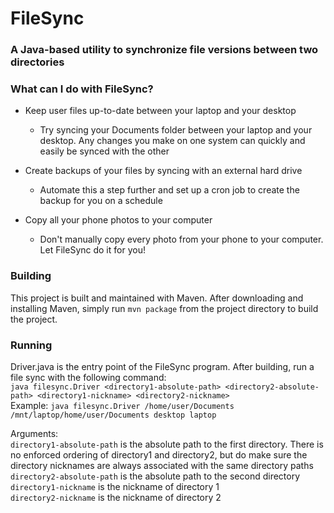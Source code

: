 # FileSync 
### A Java-based utility to synchronize file versions between two directories

### What can I do with FileSync?
- Keep user files up-to-date between your laptop and your desktop
  - Try syncing your Documents folder between your laptop and your desktop. Any changes you make on one system can quickly and easily be synced with the other


- Create backups of your files by syncing with an external hard drive
  - Automate this a step further and set up a cron job to create the backup for you on a schedule


- Copy all your phone photos to your computer
  - Don't manually copy every photo from your phone to your computer. Let FileSync do it for you!


### Building
This project is built and maintained with Maven. After downloading and installing Maven, simply run `mvn package` from the project directory to build the project.

### Running
Driver.java is the entry point of the FileSync program. After building, run a file sync with the following command:  
`java filesync.Driver <directory1-absolute-path> <directory2-absolute-path> <directory1-nickname> <directory2-nickname>`  
Example: `java filesync.Driver /home/user/Documents /mnt/laptop/home/user/Documents desktop laptop`  

Arguments:  
`directory1-absolute-path` is the absolute path to the first directory. There is no enforced ordering of directory1 and directory2, but do make sure the directory nicknames are always associated with the same directory paths  
`directory2-absolute-path` is the absolute path to the second directory  
`directory1-nickname` is the nickname of directory 1  
`directory2-nickname` is the nickname of directory 2  